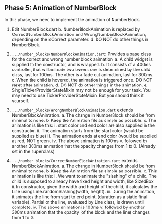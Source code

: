 ## Phase 5: Animation of NumberBlock
In this phase, we need to implement the animation of NumberBlock.
1. Edit NumberBlock.dart
    b. NumberBlockAnimation is replaced by CorrectNumberBlockAnimation and WrongNumberBlockAnimation, depending on the isCorrect parameter.
    d. DO NOT do other things in NumberBlock.

2. `.../number_blocks/NumberBlockAnimation.dart`: Provides a base class for the correct and wrong number block animation.
    a. A child widget is supplied to the constructor, and is wrapped.
    b. It consists of a 400ms controller, that will animate two tween: one is determined by the child class, last for 100ms. The other is a fade out animation, last for 300ms.
    c. When the child is hovered, the animation is triggered once. DO NOT reset after animation.
    d. DO NOT do other things in the animation.
    e. SingleTickerProviderStateMixin may not be enough for your task. You may need to use TickerProviderStateMixin. But you should think it yourself.

4. `.../number_blocks/WrongNumberBlockAnimation.dart` extends NumberBlockAnimation.
    a. The change in NumberBlock should be from minimal to none.
    b. Keep the Animation file as simple as possible.
    c. The animation is like this:
        i. start color and end color are also supplied in the constructor.
        ii. The animation starts from the start color (would be supplied as blue)
        iii. The animation ends at end color (would be supplied as red, NOT green).
        iv. The above animation is 100ms
        v. followed by another 300ms animation that the opacity changes from 1 to 0. (Already set in the superclass)
            
5. `.../number_blocks/CorrectNumberBlockAnimation.dart` extends NumberBlockAnimation.
    a. The change in NumberBlock should be from minimal to none.
    b. Keep the Animation file as simple as possible.
    c. This animation is like this:
        i. We want to animate the "slashing" of a child. The child is supposed to already have fixed height and width, like SizedBox
        ii. In constructor, given the width and height of the child, it calculates the Line using Line.randomSlashing(width, height).
        iii. During the animation, it animates the line from start to end point. (duration as a static final variable). Partial of the line, evaluated by Line class, is drawn until complete.
        iv. The above animation is 100ms
        v. followed by another 300ms animation that the opacity (of the block and the line) changes from 1 to 0.